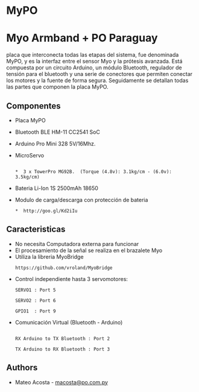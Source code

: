 # MyPO

Myo Armband + PO Paraguay
========
placa que interconecta todas las etapas del sistema, fue denominada MyPO, y es la interfaz entre el sensor Myo y la prótesis avanzada. Está compuesta por un circuito Arduino, un módulo Bluetooth, regulador de tensión para el bluetooth y una serie de conectores que permiten conectar los motores y la fuente de forma segura. Seguidamente se detallan todas las partes que componen la placa MyPO.

Componentes
----

* Placa MyPO 
* Bluetooth BLE HM-11 CC2541 SoC 
* Arduino Pro Mini 328 5V/16Mhz.
* MicroServo 

    ```
    
    *  3 x TowerPro MG92B.  (Torque (4.8v): 3.1kg/cm - (6.0v): 3.5kg/cm)
    
    ```
    
* Bateria Li-Ion 1S 2500mAh 18650 
* Modulo de carga/descarga con protección de bateria 


    ```
    *  http://goo.gl/Kd2iIu 
    
    ```
    

Caracteristicas
----

* No necesita Computadora externa para funcionar
* El procesamiento de la señal se realiza en el brazalete Myo 
* Utiliza la libreria MyoBridge 
    ```
    https://github.com/vroland/MyoBridge 
    ```
* Control independiente hasta 3 servomotores: 
    ```
    SERVO1 : Port 5
    
    SERVO2 : Port 6
    
    GPIO1  : Port 9
    
    ```
* Comunicación Virtual (Bluetooth - Arduino)
    ```
    
    RX Arduino to TX Bluetooth : Port 2
    
    TX Arduino to RX Bluetooth : Port 3
   
    ```

    

Authors
----------
* Mateo Acosta - macosta@po.com.py



